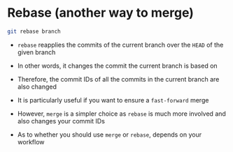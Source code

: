 # Rebase (another way to merge)

```bash
git rebase branch
```

- `rebase` reapplies the commits of the current branch over the `HEAD` of the given
branch

- In other words, it changes the commit the current branch is based on

- Therefore, the commit IDs of all the commits in the current branch are also changed

- It is particularly useful if you want to ensure a `fast-forward` merge

- However, `merge` is a simpler choice as `rebase` is much more involved and also
changes your commit IDs

- As to whether you should use `merge` or `rebase`, depends on your workflow
